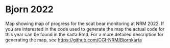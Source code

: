 # Bjorn 2022

Map showing map of progress for the scat bear monitoring at NRM
2022. If you are interested in the code used to generate the map the
actual code for this year can be found in the karta.Rmd. For a more
detailed description for generating the map, see
https://github.com/CGI-NRM/Bjornkarta

#
